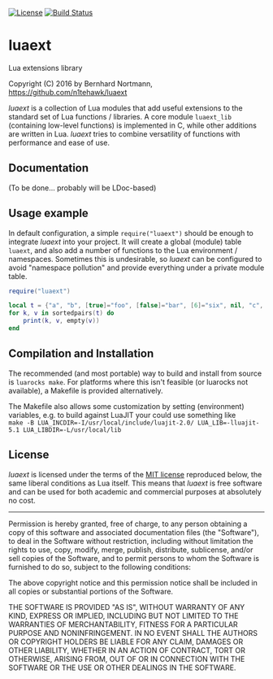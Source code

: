 [![License](http://img.shields.io/badge/License-MIT-green.svg)](#license)
[![Build Status](https://travis-ci.org/n1tehawk/luaext.svg?branch=master)](https://travis-ci.org/n1tehawk/luaext)

# luaext

Lua extensions library

Copyright (C) 2016 by Bernhard Nortmann, https://github.com/n1tehawk/luaext

*luaext* is a collection of Lua modules that add useful extensions to the
standard set of Lua functions / libraries.
A core module `luaext_lib` (containing low-level functions) is implemented
in C, while other additions are written in Lua.
*luaext* tries to combine versatility of functions with performance and ease of use.


## Documentation

(To be done... probably will be LDoc-based)


## Usage example

In default configuration, a simple `require("luaext")` should be enough to
integrate *luaext* into your project. It will create a global (module) table
`luaext`, and also add a number of functions to the Lua environment /
namespaces. Sometimes this is undesirable, so *luaext* can be configured to
avoid "namespace pollution" and provide everything under a private module table.

```lua
require("luaext")

local t = {"a", "b", [true]="foo", [false]="bar", [6]="six", nil, "c", [{}]=""}
for k, v in sortedpairs(t) do
	print(k, v, empty(v))
end
```

## Compilation and Installation

The recommended (and most portable) way to build and install from source is
`luarocks make`. For platforms where this isn't feasible (or luarocks not
available), a Makefile is provided alternatively.

The Makefile also allows some customization by setting (environment) variables,
e.g. to build against LuaJIT your could use something like<br>
`make -B LUA_INCDIR=-I/usr/local/include/luajit-2.0/ LUA_LIB=-lluajit-5.1 LUA_LIBDIR=-L/usr/local/lib`

## License

*luaext* is licensed under the terms of the
[MIT license](http://opensource.org/licenses/mit-license.php) reproduced below,
the same liberal conditions as Lua itself. This means that *luaext* is free
software and can be used for both academic and commercial purposes at absolutely
no cost.

---
Permission is hereby granted, free of charge, to any person obtaining a copy
of this software and associated documentation files (the "Software"), to deal
in the Software without restriction, including without limitation the rights
to use, copy, modify, merge, publish, distribute, sublicense, and/or sell
copies of the Software, and to permit persons to whom the Software is
furnished to do so, subject to the following conditions:

The above copyright notice and this permission notice shall be included in
all copies or substantial portions of the Software.

THE SOFTWARE IS PROVIDED "AS IS", WITHOUT WARRANTY OF ANY KIND, EXPRESS OR
IMPLIED, INCLUDING BUT NOT LIMITED TO THE WARRANTIES OF MERCHANTABILITY,
FITNESS FOR A PARTICULAR PURPOSE AND NONINFRINGEMENT.  IN NO EVENT SHALL THE
AUTHORS OR COPYRIGHT HOLDERS BE LIABLE FOR ANY CLAIM, DAMAGES OR OTHER
LIABILITY, WHETHER IN AN ACTION OF CONTRACT, TORT OR OTHERWISE, ARISING FROM,
OUT OF OR IN CONNECTION WITH THE SOFTWARE OR THE USE OR OTHER DEALINGS IN
THE SOFTWARE.
